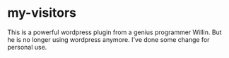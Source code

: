 my-visitors
===========

This is a powerful wordpress plugin from a genius programmer Willin. But he is no longer using wordpress anymore. I've done some change for personal use.

